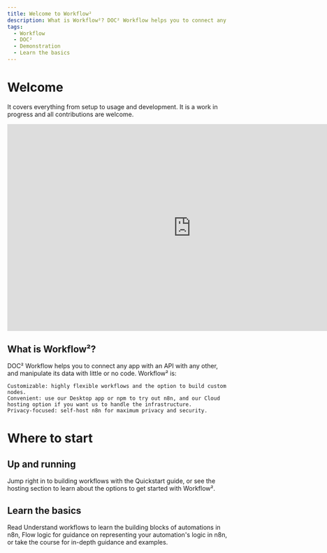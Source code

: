 ```yaml
---
title: Welcome to Workflow²
description: What is Workflow²? DOC² Workflow helps you to connect any app with an API with any other, and manipulate its data with little or no code.
tags:
  - Workflow
  - DOC²
  - Demonstration
  - Learn the basics
---
```



# Welcome



It covers everything from setup to usage and development. It is a work in progress and all contributions are welcome.

<div class="video-container">
<iframe width="840" height="472.5" src="https://www.youtube-nocookie.com/embed/RzhBpku_cQE" frameborder="0" allow="accelerometer; autoplay; clipboard-write; encrypted-media; gyroscope; picture-in-picture" allowfullscreen></iframe>
</div>


## What is Workflow²?

DOC² Workflow helps you to connect any app with an API with any other, and manipulate its data with little or no code. Workflow² is:

    Customizable: highly flexible workflows and the option to build custom nodes.
    Convenient: use our Desktop app or npm to try out n8n, and our Cloud hosting option if you want us to handle the infrastructure.
    Privacy-focused: self-host n8n for maximum privacy and security.



# Where to start
## Up and running

Jump right in to building workflows with the Quickstart guide, or see the hosting section to learn about the options to get started with Workflow².


## Learn the basics

Read Understand workflows to learn the building blocks of automations in n8n, Flow logic for guidance on representing your automation's logic in n8n, or take the course for in-depth guidance and examples.
